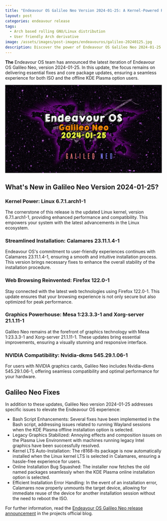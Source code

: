 ```yaml
---
title: "Endeavour OS Galileo Neo Version 2024-01-25: A Kernel-Powered Refresh"
layout: post
categories: endeavour release
tags:
  - Arch based rolling GNU/Linux distribution
  - User friendly Arch derivative
image: /assets/images/post-images/endeavouros/galileo-20240125.jpg
description: Discover the power of Endeavour OS Galileo Neo 2024-01-25! Updated Linux kernel, streamlined installation, and fixes for an optimized Linux experience. Upgrade now!
---
```


**The** Endeavour OS team has announced the latest iteration of Endeavour OS Galileo Neo, version 2024-01-25. In this update, the focus remains on delivering essential fixes and core package updates, ensuring a seamless experience for both ISO and the offline KDE Plasma option users.

![Endeavour OS Galileo Neo featured image](/assets/images/post-images/endeavouros/galileo-20240125.jpg)

## What's New in Galileo Neo Version 2024-01-25?

### Kernel Power: Linux 6.7.1.arch1-1

The cornerstone of this release is the updated Linux kernel, version 6.7.1.arch1-1, providing enhanced performance and compatibility. This empowers your system with the latest advancements in the Linux ecosystem.

### Streamlined Installation: Calamares 23.11.1.4-1

Endeavour OS's commitment to user-friendly experiences continues with Calamares 23.11.1.4-1, ensuring a smooth and intuitive installation process. This version brings necessary fixes to enhance the overall stability of the installation procedure.

### Web Browsing Reinvented: Firefox 122.0-1

Stay connected with the latest web technologies using Firefox 122.0-1. This update ensures that your browsing experience is not only secure but also optimized for peak performance.

### Graphics Powerhouse: Mesa 1:23.3.3-1 and Xorg-server 21.1.11-1

Galileo Neo remains at the forefront of graphics technology with Mesa 1:23.3.3-1 and Xorg-server 21.1.11-1. These updates bring essential improvements, ensuring a visually stunning and responsive interface.

### NVIDIA Compatibility: Nvidia-dkms 545.29.1.06-1

For users with NVIDIA graphics cards, Galileo Neo includes Nvidia-dkms 545.29.1.06-1, offering seamless compatibility and optimal performance for your hardware.

## Galileo Neo Fixes

In addition to these updates, Galileo Neo version 2024-01-25 addresses specific issues to elevate the Endeavour OS experience:

- Bash Script Enhancements: Several fixes have been implemented in the Bash script, addressing issues related to running Wayland sessions when the KDE Plasma offline installation option is selected.
- Legacy Graphics Stabilized: Annoying effects and composition issues on the Plasma Live Environment with machines running legacy Intel graphics have been successfully resolved.
- Kernel LTS Auto-Installation: The r8168-lts package is now automatically installed when the Linux kernel LTS is selected in Calamares, ensuring a hassle-free experience for users.
- Online Installation Bug Squashed: The installer now fetches the old named packages seamlessly when the KDE Plasma online installation option is selected.
- Efficient Installation Error Handling: In the event of an installation error, Calamares now properly unmounts the target device, allowing for immediate reuse of the device for another installation session without the need to reboot the ISO.

For further information, read the [Endeavour OS Galileo Neo release announcement](https://endeavouros.com/news/galileo-neo-with-kernel-6-7-1-plasma-offline-and-calamares-fixes/) in the projects official blog.